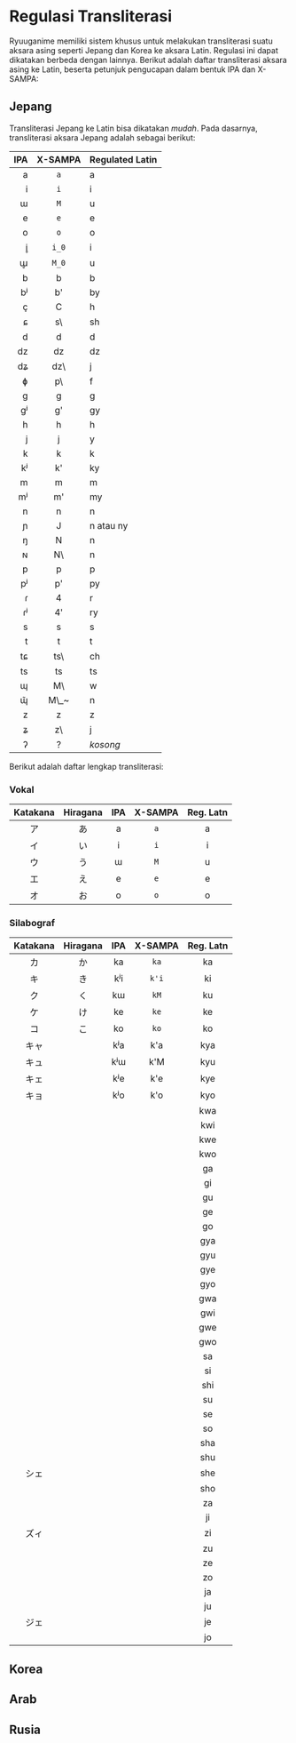 # Regulasi Transliterasi

Ryuuganime memiliki sistem khusus untuk melakukan transliterasi suatu aksara asing seperti Jepang dan Korea ke aksara Latin. Regulasi ini dapat dikatakan berbeda dengan lainnya. Berikut adalah daftar transliterasi aksara asing ke Latin, beserta petunjuk pengucapan dalam bentuk IPA dan X-SAMPA:

## Jepang

Transliterasi Jepang ke Latin bisa dikatakan _mudah_. Pada dasarnya, transliterasi aksara Jepang adalah sebagai berikut:

| IPA | X-SAMPA | Regulated Latin |
| ---: | :---: | :--- |
| a | `a` | a |
| i | `i` | i |
| ɯ | `M` | u |
| e | `e` | e |
| o | `o` | o |
|  i̥ | `i_0` | i |
|  ɯ̥ | `M_0` | u |
| b | b | b |
|  bʲ | b' | by |
|  ç | C | h |
| ɕ | s\ | sh |
| d | d | d |
| dz | dz | dz |
| dʑ | dz\ | j |
| ɸ | p\ | f |
| g | g | g |
| gʲ | g' | gy |
| h | h | h |
| j | j | y |
| k | k | k |
| kʲ | k' | ky |
| m | m | m |
| mʲ | m' | my |
| n | n | n |
|  ɲ | J | n atau ny |
|  ŋ | N | n |
| ɴ | N\ | n |
| p | p | p |
| pʲ | p' | py |
| ɾ | 4 | r |
| ɾʲ | 4' | ry |
| s | s | s |
| t | t | t |
|  tɕ | ts\ | ch |
| ts | ts | ts |
| ɰ | M\ | w |
|  ɰ̃ | M\\_~ | n |
| z | z | z |
| ʑ | z\ | j |
| ʔ | ? | _kosong_ |

Berikut adalah daftar lengkap transliterasi:

### Vokal

| Katakana | Hiragana | IPA | X-SAMPA | Reg. Latn |
| :---: | :---: | :---: | :---: | :---: |
|  ア | あ | a | `a` | a |
|  イ | い | i | `i` | i |
|  ウ | う | ɯ | `M` | u |
|  エ | え |  e | `e` | e |
|  オ | お | o | `o` | o |

### Silabograf

| Katakana | Hiragana | IPA | X-SAMPA | Reg. Latn |
| :---: | :---: | :---: | :---: | :---: |
| カ | か | ka | `ka` | ka |
|  キ | き | kʲi | `k'i` | ki |
|  ク | く | kɯ | `kM` | ku |
|  ケ | け |  ke | `ke` | ke |
|  コ | こ | ko | `ko` | ko |
| キャ |  | kʲa | k'a | kya |
| キュ |  | kʲɯ | k'M | kyu |
| キェ |  | kʲe | k'e | kye |
| キョ |  | kʲo | k'o | kyo |
|  |  |  |  | kwa |
|  |  |  |  | kwi |
|  |  |  |  | kwe |
|  |  |  |  | kwo |
|  |  |  |  | ga |
|  |  |  |  | gi |
|  |  |  |  | gu |
|  |  |  |  | ge |
|  |  |  |  | go |
|  |  |  |  | gya |
|  |  |  |  | gyu |
|  |  |  |  | gye |
|  |  |  |  | gyo |
|  |  |  |  | gwa |
|  |  |  |  | gwi |
|  |  |  |  | gwe |
|  |  |  |  | gwo |
|  |  |  |  | sa |
|  |  |  |  | si |
|  |  |  |  | shi |
|  |  |  |  | su |
|  |  |  |  | se |
|  |  |  |  | so |
|  |  |  |  | sha |
|  |  |  |  | shu |
| シェ |  |  |  | she |
|  |  |  |  | sho |
|  |  |  |  | za |
|  |  |  |  | ji |
| ズィ |  |  |  | zi |
|  |  |  |  | zu |
|  |  |  |  | ze |
|  |  |  |  | zo |
|  |  |  |  | ja |
|  |  |  |  | ju |
| ジェ |  |  |  | je |
|  |  |  |  | jo |

## Korea

## Arab

## Rusia


